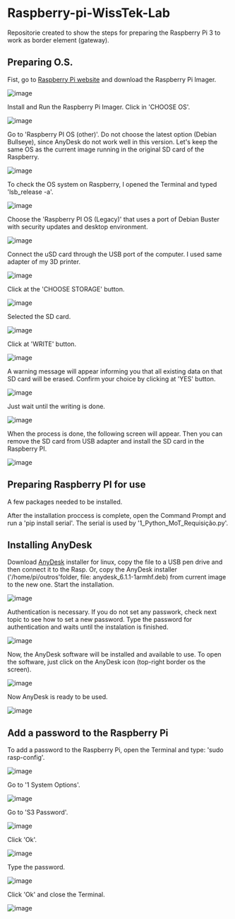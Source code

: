 # Raspberry-pi-WissTek-Lab
Repositorie created to show the steps for preparing the Raspberry Pi 3 to work as border element (gateway).

## Preparing O.S.

Fist, go to [Raspberry Pi website](https://www.raspberrypi.com/software/) and download the Raspberry Pi Imager.

![image](https://user-images.githubusercontent.com/58916022/206914305-4204a2fc-9f7e-4e4d-8890-0e1fe538d26b.png)

Install and Run the Raspberry Pi Imager. Click in 'CHOOSE OS'.

![image](https://user-images.githubusercontent.com/58916022/206914367-410b9d71-65e5-4eea-a046-e0985d64c63c.png)

Go to 'Raspberry PI OS (other)'. Do not choose the latest option (Debian Bullseye), since AnyDesk do not work well in this version. Let's keep the same OS as the current image running in the original SD card of the Raspberry. 

![image](https://user-images.githubusercontent.com/58916022/206914417-85d615eb-ee86-4042-ab62-8766cbb351ae.png)

To check the OS system on Raspberry, I opened the Terminal and typed 'lsb_release -a'.

![image](https://user-images.githubusercontent.com/58916022/206915427-95c49dfa-86cc-4900-a61c-03bc9bbb2cab.png)

Choose the 'Raspberry PI OS (Legacy)' that uses a port of Debian Buster with security updates and desktop environment.

![image](https://user-images.githubusercontent.com/58916022/206915321-14d82ca2-b6c3-474c-8ae6-3c8ed9cf8238.png)

Connect the uSD card through the USB port of the computer. I used same adapter of my 3D printer. 

![image](https://user-images.githubusercontent.com/58916022/206915796-929ea803-7113-4b8d-9cfb-2f54ed26a27b.png)

Click at the 'CHOOSE STORAGE' button.

![image](https://user-images.githubusercontent.com/58916022/206915852-155ff669-befa-4129-b2b1-c87e045416f3.png)

Selected the SD card.

![image](https://user-images.githubusercontent.com/58916022/206915899-c3156877-235d-4be5-8d70-bbaac0bead5d.png)

Click at 'WRITE' button.

![image](https://user-images.githubusercontent.com/58916022/206915927-7be9d9b1-7d0b-4aaf-9e9c-fa524774cdf6.png)

A warning message will appear informing you that all existing data on that SD card will be erased. Confirm your choice by clicking at 'YES' button.

![image](https://user-images.githubusercontent.com/58916022/206915971-8f3fb366-85a6-40e7-a809-71c95edd7322.png)

Just wait until the writing is done.

![image](https://user-images.githubusercontent.com/58916022/206916297-fc7c2832-a381-45ef-be5f-f4bfc6408976.png)

When the process is done, the following screen will appear. Then you can remove the SD card from USB adapter and install the SD card in the Raspberry PI.

![image](https://user-images.githubusercontent.com/58916022/206916945-2fe91646-2e84-4017-a6c6-2324c4ce350c.png)

## Preparing Raspberry PI for use

A few packages needed to be installed. 

After the installation proccess is complete, open the Command Prompt and run a 'pip install serial'. The serial is used by '1_Python_MoT_Requisição.py'.


## Installing AnyDesk

Download [AnyDesk](https://anydesk.com/pt/downloads/linux) installer for linux, copy the file to a USB pen drive and then connect it to the Rasp. Or, copy the AnyDesk installer ('/home/pi/outros'folder, file: anydesk_6.1.1-1armhf.deb) from current image to the new one. Start the installation.

![image](https://user-images.githubusercontent.com/58916022/206922915-d6e95ded-8476-4339-8e5a-05daf08d6536.png)

Authentication is necessary. If you do not set any passwork, check next topic to see how to set a new password. Type the password for authentication and waits until the instalation is finished.

![image](https://user-images.githubusercontent.com/58916022/206923049-4ea0fe71-7616-487e-ac34-ccb7ea956b61.png)

Now, the AnyDesk software will be installed and available to use. To open the software, just click on the AnyDesk icon (top-right border os the screen).

![image](https://user-images.githubusercontent.com/58916022/206923907-8fc9ff43-5906-400f-83f2-2e69e8cb3450.png)

Now AnyDesk is ready to be used.

![image](https://user-images.githubusercontent.com/58916022/206923937-a0a37353-da19-4cff-8fc7-ae2e140c531b.png)

## Add a password to the Raspberry Pi

To add a password to the Raspberry Pi, open the Terminal and type: 'sudo rasp-config'.

![image](https://user-images.githubusercontent.com/58916022/206923128-fd5ca3bf-a5c0-4a09-af1d-a9bfccf1274e.png)

Go to '1 System Options'.

![image](https://user-images.githubusercontent.com/58916022/206923214-cd877a37-eadd-4d2f-899a-2ab6f1f4ef45.png)

Go to 'S3 Password'.

![image](https://user-images.githubusercontent.com/58916022/206923256-d1d4887d-6f0c-484f-a22e-7c3a968b524a.png)

Click 'Ok'.

![image](https://user-images.githubusercontent.com/58916022/206923289-e15d12eb-6633-42b3-8f01-53d7309e8cb2.png)

Type the password.

![image](https://user-images.githubusercontent.com/58916022/206923328-f294f94d-f9b0-4d93-86cf-d1811eaf719d.png)

Click 'Ok' and close the Terminal.

![image](https://user-images.githubusercontent.com/58916022/206923362-b6f58953-369c-442a-96eb-b5e56f8697c8.png)

